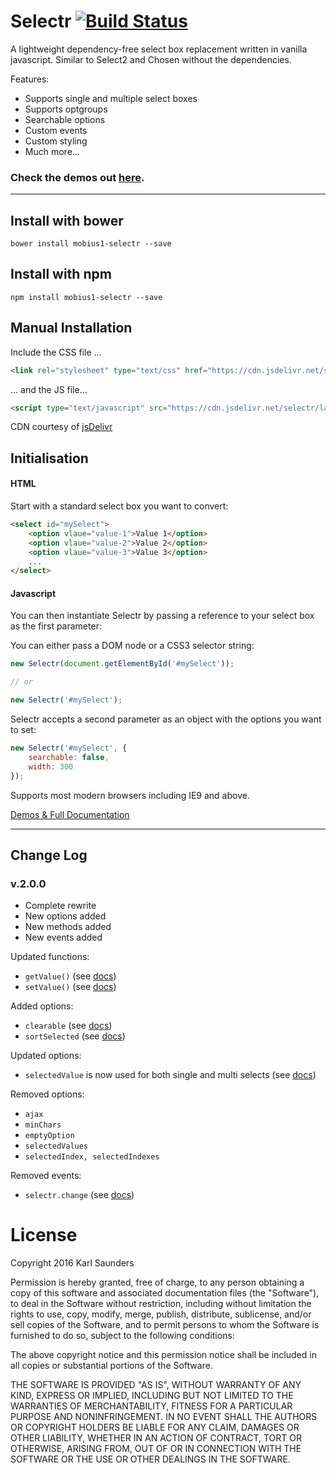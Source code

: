# Selectr [![Build Status](https://travis-ci.org/Mobius1/Selectr.svg?branch=master)](https://travis-ci.org/Mobius1/Selectr)
A lightweight dependency-free select box replacement written in vanilla javascript. Similar to Select2 and Chosen without the dependencies.

Features:

* Supports single and multiple select boxes
* Supports optgroups
* Searchable options
* Custom events
* Custom styling
* Much more...

### Check the demos out [here](http://mobius.ovh/docs/selectr/pages/demos-1).

---

## Install with bower

```
bower install mobius1-selectr --save
```

## Install with npm

```
npm install mobius1-selectr --save
```

## Manual Installation

Include the CSS file ...

```html
<link rel="stylesheet" type="text/css" href="https://cdn.jsdelivr.net/selectr/latest/selectr.min.css">
```

... and the JS file...

```html
<script type="text/javascript" src="https://cdn.jsdelivr.net/selectr/latest/selectr.min.js"></script>
```

CDN courtesy of [jsDelivr](http://www.jsdelivr.com/)

## Initialisation


#### HTML

Start with a standard select box you want to convert:

```html
<select id="mySelect">
	<option vlaue="value-1">Value 1</option>
	<option vlaue="value-2">Value 2</option>
	<option vlaue="value-3">Value 3</option>
	...
</select>
```

#### Javascript

You can then instantiate Selectr by passing a reference to your select box as the first parameter:

You can either pass a DOM node or a CSS3 selector string:

```javascript
new Selectr(document.getElementById('#mySelect'));

// or 

new Selectr('#mySelect');
```

Selectr accepts a second parameter as an object with the options you want to set:

```javascript
new Selectr('#mySelect', {
    searchable: false,
    width: 300
});
```

Supports most modern browsers including IE9 and above.

[Demos & Full Documentation](http://mobius.ovh/docs/selectr)

---

## Change Log

### v.2.0.0
* Complete rewrite
* New options added
* New methods added
* New events added

Updated functions:
* `getValue()` (see [docs](http://mobius.ovh/docs/selectr/pages/functions))
* `setValue()` (see [docs](http://mobius.ovh/docs/selectr/pages/functions))

Added options:
* `clearable` (see [docs](http://mobius.ovh/docs/selectr/pages/options-2))
* `sortSelected` (see [docs](http://mobius.ovh/docs/selectr/pages/options-2))

Updated options:
* `selectedValue` is now used for both single and multi selects (see [docs](http://mobius.ovh/docs/selectr/pages/options-2))

Removed options:

* `ajax`
* `minChars`
* `emptyOption`
* `selectedValues`
* `selectedIndex, selectedIndexes`

Removed events:
* `selectr.change` (see [docs](http://mobius.ovh/docs/selectr/pages/events-2))

# License

Copyright 2016 Karl Saunders

Permission is hereby granted, free of charge, to any person obtaining a copy of this software and associated documentation files (the "Software"), to deal in the Software without restriction, including without limitation the rights to use, copy, modify, merge, publish, distribute, sublicense, and/or sell copies of the Software, and to permit persons to whom the Software is furnished to do so, subject to the following conditions:

The above copyright notice and this permission notice shall be included in all copies or substantial portions of the Software.

THE SOFTWARE IS PROVIDED "AS IS", WITHOUT WARRANTY OF ANY KIND, EXPRESS OR IMPLIED, INCLUDING BUT NOT LIMITED TO THE WARRANTIES OF MERCHANTABILITY, FITNESS FOR A PARTICULAR PURPOSE AND NONINFRINGEMENT. IN NO EVENT SHALL THE AUTHORS OR COPYRIGHT HOLDERS BE LIABLE FOR ANY CLAIM, DAMAGES OR OTHER LIABILITY, WHETHER IN AN ACTION OF CONTRACT, TORT OR OTHERWISE, ARISING FROM, OUT OF OR IN CONNECTION WITH THE SOFTWARE OR THE USE OR OTHER DEALINGS IN THE SOFTWARE.
